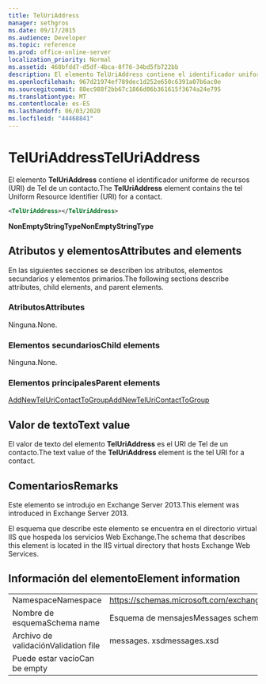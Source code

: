 ```yaml
---
title: TelUriAddress
manager: sethgros
ms.date: 09/17/2015
ms.audience: Developer
ms.topic: reference
ms.prod: office-online-server
localization_priority: Normal
ms.assetid: 468bfdd7-d5df-4bca-8f76-34bd5fb722bb
description: El elemento TelUriAddress contiene el identificador uniforme de recursos (URI) de Tel de un contacto.
ms.openlocfilehash: 967d21974ef789dec1d252e650c6391a07b6ac0e
ms.sourcegitcommit: 88ec988f2bb67c1866d06b361615f3674a24e795
ms.translationtype: MT
ms.contentlocale: es-ES
ms.lasthandoff: 06/03/2020
ms.locfileid: "44468841"
---
```

# <a name="teluriaddress"></a><span data-ttu-id="d2b35-103">TelUriAddress</span><span class="sxs-lookup"><span data-stu-id="d2b35-103">TelUriAddress</span></span>

<span data-ttu-id="d2b35-104">El elemento **TelUriAddress** contiene el identificador uniforme de recursos (URI) de Tel de un contacto.</span><span class="sxs-lookup"><span data-stu-id="d2b35-104">The **TelUriAddress** element contains the tel Uniform Resource Identifier (URI) for a contact.</span></span> 
  
```XML
<TelUriAddress></TelUriAddress>
```

 <span data-ttu-id="d2b35-105">**NonEmptyStringType**</span><span class="sxs-lookup"><span data-stu-id="d2b35-105">**NonEmptyStringType**</span></span>
## <a name="attributes-and-elements"></a><span data-ttu-id="d2b35-106">Atributos y elementos</span><span class="sxs-lookup"><span data-stu-id="d2b35-106">Attributes and elements</span></span>

<span data-ttu-id="d2b35-107">En las siguientes secciones se describen los atributos, elementos secundarios y elementos primarios.</span><span class="sxs-lookup"><span data-stu-id="d2b35-107">The following sections describe attributes, child elements, and parent elements.</span></span>
  
### <a name="attributes"></a><span data-ttu-id="d2b35-108">Atributos</span><span class="sxs-lookup"><span data-stu-id="d2b35-108">Attributes</span></span>

<span data-ttu-id="d2b35-109">Ninguna.</span><span class="sxs-lookup"><span data-stu-id="d2b35-109">None.</span></span>
  
### <a name="child-elements"></a><span data-ttu-id="d2b35-110">Elementos secundarios</span><span class="sxs-lookup"><span data-stu-id="d2b35-110">Child elements</span></span>

<span data-ttu-id="d2b35-111">Ninguna.</span><span class="sxs-lookup"><span data-stu-id="d2b35-111">None.</span></span>
  
### <a name="parent-elements"></a><span data-ttu-id="d2b35-112">Elementos principales</span><span class="sxs-lookup"><span data-stu-id="d2b35-112">Parent elements</span></span>

[<span data-ttu-id="d2b35-113">AddNewTelUriContactToGroup</span><span class="sxs-lookup"><span data-stu-id="d2b35-113">AddNewTelUriContactToGroup</span></span>](addnewteluricontacttogroup.md)
  
## <a name="text-value"></a><span data-ttu-id="d2b35-114">Valor de texto</span><span class="sxs-lookup"><span data-stu-id="d2b35-114">Text value</span></span>

<span data-ttu-id="d2b35-115">El valor de texto del elemento **TelUriAddress** es el URI de Tel de un contacto.</span><span class="sxs-lookup"><span data-stu-id="d2b35-115">The text value of the **TelUriAddress** element is the tel URI for a contact.</span></span> 
  
## <a name="remarks"></a><span data-ttu-id="d2b35-116">Comentarios</span><span class="sxs-lookup"><span data-stu-id="d2b35-116">Remarks</span></span>

<span data-ttu-id="d2b35-117">Este elemento se introdujo en Exchange Server 2013.</span><span class="sxs-lookup"><span data-stu-id="d2b35-117">This element was introduced in Exchange Server 2013.</span></span>
  
<span data-ttu-id="d2b35-118">El esquema que describe este elemento se encuentra en el directorio virtual IIS que hospeda los servicios Web Exchange.</span><span class="sxs-lookup"><span data-stu-id="d2b35-118">The schema that describes this element is located in the IIS virtual directory that hosts Exchange Web Services.</span></span>
  
## <a name="element-information"></a><span data-ttu-id="d2b35-119">Información del elemento</span><span class="sxs-lookup"><span data-stu-id="d2b35-119">Element information</span></span>

|||
|:-----|:-----|
|<span data-ttu-id="d2b35-120">Namespace</span><span class="sxs-lookup"><span data-stu-id="d2b35-120">Namespace</span></span>  <br/> |https://schemas.microsoft.com/exchange/services/2006/messages  <br/> |
|<span data-ttu-id="d2b35-121">Nombre de esquema</span><span class="sxs-lookup"><span data-stu-id="d2b35-121">Schema name</span></span>  <br/> |<span data-ttu-id="d2b35-122">Esquema de mensajes</span><span class="sxs-lookup"><span data-stu-id="d2b35-122">Messages schema</span></span>  <br/> |
|<span data-ttu-id="d2b35-123">Archivo de validación</span><span class="sxs-lookup"><span data-stu-id="d2b35-123">Validation file</span></span>  <br/> |<span data-ttu-id="d2b35-124">messages. xsd</span><span class="sxs-lookup"><span data-stu-id="d2b35-124">messages.xsd</span></span>  <br/> |
|<span data-ttu-id="d2b35-125">Puede estar vacío</span><span class="sxs-lookup"><span data-stu-id="d2b35-125">Can be empty</span></span>  <br/> ||
   

